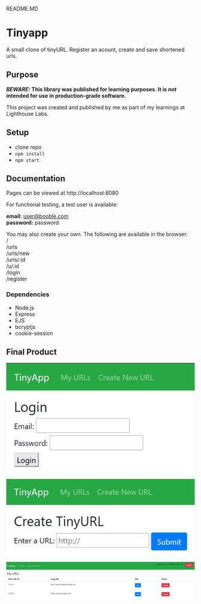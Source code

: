 README.MD

# Tinyapp

A small clone of tinyURL. Register an acount, create and save shortened urls. 

## Purpose

**_BEWARE:_ This library was published for learning purposes. It is _not_ intended for use in production-grade software.**

This project was created and published by me as part of my learnings at Lighthouse Labs. 

## Setup
- clone repo
- `npm install` 
- `npm start`

## Documentation

Pages can be viewed at http://localhost:8080

For functional testing, a test user is available: 

**email:** user@booble.com \
**password:** password

You may also create your own. The following are available in the browser:\
/\
/urls\
/urls/new\
/urls/:id\
/u/:id\
/login\
/register

### Dependencies
- Node.js
- Express
- EJS
- bcryptjs
- cookie-session

## Final Product

!["Login page"](https://github.com/Yebbenbe/tinyapp/blob/master/docs/login_page.png?raw=true)
!["New URL page"](https://github.com/Yebbenbe/tinyapp/blob/master/docs/new_url_page.png?raw=true)
!["Saved URLs page"](https://github.com/Yebbenbe/tinyapp/blob/master/docs/urls_page.png?raw=true)